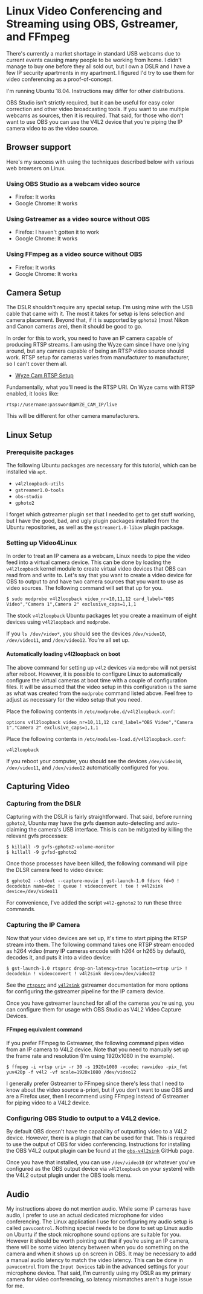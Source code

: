 # Linux Video Conferencing and Streaming using OBS, Gstreamer, and FFmpeg

There's currently a market shortage in standard USB webcams due to current
events causing many people to be working from home. I didn't manage to buy one
before they all sold out, but I own a DSLR and I have a few IP security
apartments in my apartment. I figured I'd try to use them for video
conferencing as a proof-of-concept.

I'm running Ubuntu 18.04. Instructions may differ for other distributions.

OBS Studio isn't strictly required, but it can be useful for easy color
correction and other video broadcasting tools. If you want to use multiple
webcams as sources, then it is required. That said, for those who don't want to
use OBS you can use the V4L2 device that you're piping the IP camera video to
as the video source.

## Browser support

Here's my success with using the techniques described below with various web
browsers on Linux.

### Using OBS Studio as a webcam video source

* Firefox: It works
* Google Chrome: It works

### Using Gstreamer as a video source without OBS

* Firefox: I haven't gotten it to work
* Google Chrome: It works

### Using FFmpeg as a video source without OBS

* Firefox: It works
* Google Chrome: It works

## Camera Setup

The DSLR shouldn't require any special setup. I'm using mine with the USB cable
that came with it. The most it takes for setup is lens selection and camera
placement. Beyond that, if it is supported by `gphoto2` (most Nikon and Canon
cameras are), then it should be good to go.

In order for this to work, you need to have an IP camera capable of producing
RTSP streams. I am using the Wyze cam since I have one lying around, but any
camera capable of being an RTSP video source should work. RTSP setup for
cameras varies from manufacturer to manufacturer, so I can't cover them all.

* [Wyze Cam RTSP Setup](https://support.wyzecam.com/hc/en-us/articles/360026245231-Wyze-Cam-RTSP)

Fundamentally, what you'll need is the RTSP URI. On Wyze cams with RTSP
enabled, it looks like:

```
rtsp://username:password@WYZE_CAM_IP/live
```

This will be different for other camera manufacturers.

## Linux Setup

### Prerequisite packages

The following Ubuntu packages are necessary for this tutorial, which can be
installed via `apt`.

* `v4l2loopback-utils`
* `gstreamer1.0-tools`
* `obs-studio`
* `gphoto2`

I forget which gstreamer plugin set that I needed to get to get stuff working,
but I have the good, bad, and ugly plugin packages installed from the Ubuntu
repositories, as well as the `gstreamer1.0-libav` plugin package.

### Setting up Video4Linux

In order to treat an IP camera as a webcam, Linux needs to pipe the video feed
into a virtual camera device. This can be done by loading the `v4l2loopback`
kernel module to create virtual video devices that OBS can read from and write
to. Let's say that you want to create a video device for OBS to output to and
have two camera sources that you want to use as video sources. The following
command will set that up for you.

```
$ sudo modprobe v4l2loopback video_nr=10,11,12 card_label="OBS Video","Camera 1",Camera 2" exclusive_caps=1,1,1
```

The stock `v4l2loopback` Ubuntu packages let you create a maximum of eight
devices using `v4l2loopback` and `modprobe`.

If you `ls /dev/video*`, you should see the devices `/dev/video10`,
`/dev/video11`, and `/dev/video12`. You're all set up.

#### Automatically loading v4l2loopback on boot

The above command for setting up `v4l2` devices via `modprobe` will not persist
after reboot. However, it is possible to configure Linux to automatically
configure the virtual cameras at boot time with a couple of configuration
files. It will be assumed that the video setup in this configuration is the
same as what was created from the `modprobe` command listed above. Feel free to
adjust as necessary for the video setup that you need.

Place the following contents in `/etc/modprobe.d/v4l2loopback.conf`:

```
options v4l2loopback video_nr=10,11,12 card_label="OBS Video","Camera 1","Camera 2" exclusive_caps=1,1,1
```

Place the following contents in `/etc/modules-load.d/v4l2loopback.conf`:

```
v4l2loopback
```

If you reboot your computer, you should see the devices `/dev/video10`,
`/dev/video11`, and `/dev/video12` automatically configured for you.

## Capturing Video

### Capturing from the DSLR

Capturing with the DSLR is fairly straightforward. That said, before running
`gphoto2`, Ubuntu may have the gvfs daemon auto-detecting and auto-claiming the
camera's USB interface. This is can be mitigated by killing the relevant gvfs
processes:

```
$ killall -9 gvfs-gphoto2-volume-monitor
$ killall -9 gvfsd-gphoto2
```

Once those processes have been killed, the following command will pipe the DLSR
camera feed to video device:

```
$ gphoto2 --stdout --capture-movie | gst-launch-1.0 fdsrc fd=0 ! decodebin name=dec ! queue ! videoconvert ! tee ! v4l2sink device=/dev/video11
```

For convenience, I've added the script `v4l2-gphoto2` to run these three
commands.

### Capturing the IP Camera

Now that your video devices are set up, it's time to start piping the RTSP
stream into them. The following command takes one RTSP stream encoded as h264
video (many IP cameras encode with h264 or h265 by default), decodes it, and
puts it into a video device:

```
$ gst-launch-1.0 rtspsrc drop-on-latency=true location=<rtsp uri> ! decodebin ! videoconvert ! v4l2sink device=/dev/video12
```

See the
[`rtspsrc`](https://gstreamer.freedesktop.org/documentation/rtsp/rtspsrc.html)
and
[`v4l2sink`](https://gstreamer.freedesktop.org/documentation/video4linux2/v4l2sink.html)
gstreamer documentation for more options for configuring the gstreamer pipeline
for the IP camera device.

Once you have gstreamer launched for all of the cameras you're using, you can
configure them for usage with OBS Studio as V4L2 Video Capture Devices.

#### FFmpeg equivalent command

If you prefer FFmpeg to Gstreamer, the following command pipes video from an IP
camera to  V4L2 device. Note that you need to manually set up the frame rate
and resolution (I'm using 1920x1080 in the example).

```
$ ffmpeg -i <rtsp uri> -r 30 -s 1920x1080 -vcodec rawvideo -pix_fmt yuv420p -f v4l2 -vf scale=1920x1080 /dev/video12
```

I generally prefer Gstreamer to FFmpeg since there's less that I need to know
about the video source a-priori, but if you don't want to use OBS and are a
Firefox user, then I recommend using FFmpeg instead of Gstreamer for piping
video to a V4L2 device.

### Configuring OBS Studio to output to a V4L2 device.

By default OBS doesn't have the capability of outputting video to a V4L2
device. However, there is a plugin that can be used for that. This is required
to use the output of OBS for video conferencing. Instructions for installing
the OBS V4L2 output plugin can be found at the
[`obs-v4l2sink`](https://github.com/CatxFish/obs-v4l2sink) GitHub page.

Once you have that installed, you can use `/dev/video10` (or whatever you've
configured as the OBS output device via `v4l2loopback` on your system) with the
V4L2 output plugin under the OBS tools menu.

## Audio

My instructions above do not mention audio. While some IP cameras have audio,
I prefer to use an actual dedicated microphone for video conferencing. The
Linux application I use for configuring my audio setup is called `pavucontrol`.
Nothing special needs to be done to set up Linux audio on Ubuntu if the stock
microphone sound options are suitable for you. However it should be worth
pointing out that if you're using an IP camera, there will be some video
latency between when you do something on the camera and when it shows up on
screen in OBS. It may be necessary to add a manual audio latency to match the
video latency. This can be done in `pavucontrol` from the `Input Devices` tab
in the advanced settings for your microphone device. That said, I'm currently
using my DSLR as my primary camera for video conferencing, so latency
mismatches aren't a huge issue for me.
